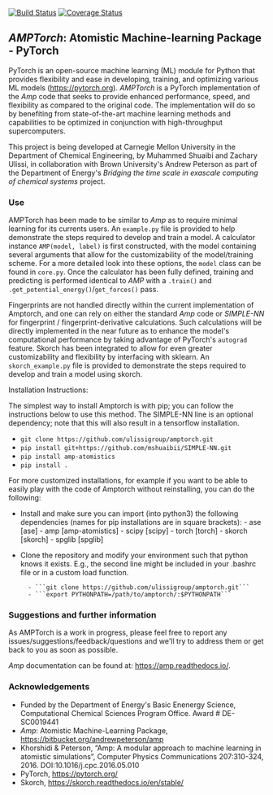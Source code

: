 [![Build Status](https://travis-ci.org/ulissigroup/amptorch.svg?branch=master)](https://travis-ci.org/ulissigroup/amptorch)
[![Coverage Status](https://coveralls.io/repos/github/ulissigroup/amptorch/badge.svg?branch=master)](https://coveralls.io/github/ulissigroup/amptorch?branch=master)
## *AMPTorch*: Atomistic Machine-learning Package - PyTorch

PyTorch is an open-source machine learning (ML) module for Python that provides flexibility and ease in developing, training, and optimizing various ML models (https://pytorch.org). *AMPTorch* is a PyTorch implementation of the *Amp* code that seeks to provide enhanced performance, speed, and flexibility as compared to the original code. The implementation will do so by benefiting from state-of-the-art machine learning methods and capabilities to be optimized in conjunction with high-throughput supercomputers.

This project is being developed at Carnegie Mellon University in the Department of Chemical Engineering, by Muhammed Shuaibi and Zachary Ulissi, in collaboration with Brown University's Andrew Peterson as part of the Department of Energy's *Bridging the time scale in exascale computing of chemical systems* project. 

### Use

AMPTorch has been made to be similar to *Amp* as to require minimal learning for its currents users. An `example.py` file is provided to help demonstrate the steps required to develop and train a model. A calculator instance `AMP(model, label)` is first constructed, with the model containing several arguments that allow for the customizability of the model/training scheme. For a more detailed look into these options, the `model` class can be found in `core.py`. Once the calculator has been fully defined, training and predicting is performed identical to *AMP* with a `.train()` and `.get_potential_energy()`/`get_forces()` pass.

Fingerprints are not handled directly within the current implementation of Amptorch, and one can rely on either the standard *Amp* code or *SIMPLE-NN* for fingerprint / fingerprint-derivative calculations.  Such calculations will be directly implemented in the near future as to enhance the model's computational performance by taking advantage of PyTorch's ```autograd``` feature. Skorch has been integrated to allow for even greater customizability and flexibility by interfacing with sklearn. An `skorch_example.py` file is provided to demonstrate the steps required to develop and train a model using skorch.

Installation Instructions:

The simplest way to install Amptorch is with pip; you can follow the instructions below to use this method. The SIMPLE-NN line is an optional dependency; note that this will also result in a tensorflow installation.

- ```git clone https://github.com/ulissigroup/amptorch.git```
- ```pip install git+https://github.com/mshuaibii/SIMPLE-NN.git```
- ```pip install amp-atomistics```
- ```pip install .``` 

For more customized installations, for example if you want to be able to easily play with the code of Amptorch without reinstalling, you can do the following:

- Install and make sure you can import (into python3) the following dependencies (names for pip installations are in square brackets):
        - ase [ase]
        - amp [amp-atomistics]
        - scipy [scipy]
        - torch [torch]
        - skorch [skorch]
        - spglib [spglib]

- Clone the repository and modify your environment such that python knows it exists. E.g., the second line might be included in your .bashrc file or in a custom load function.

        - ```git clone https://github.com/ulissigroup/amptorch.git```
        - ```export PYTHONPATH=/path/to/amptorch/:$PYTHONPATH```

### Suggestions and further information

As AMPTorch is a work in progress, please feel free to report any issues/suggestions/feedback/questions and we'll try to address them or get back to you as soon as possible.

*Amp* documentation can be found at: https://amp.readthedocs.io/.

### Acknowledgements 
- Funded by the Department of Energy's Basic Enenergy Science, Computational Chemical Sciences Program Office. Award # DE-SC0019441
- *Amp*: Atomistic Machine-Learning Package, https://bitbucket.org/andrewpeterson/amp
- Khorshidi & Peterson, “Amp: A modular approach to machine learning in atomistic simulations”, Computer Physics Communications 207:310-324, 2016. DOI:10.1016/j.cpc.2016.05.010
- PyTorch, https://pytorch.org/
- Skorch, https://skorch.readthedocs.io/en/stable/
